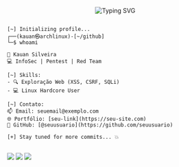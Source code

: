 <p align="center">
  <img src="https://readme-typing-svg.demolab.com?font=Fira+Code&weight=600&size=24&pause=1000&color=9B07C3&center=true&vCenter=true&width=750&lines=I'm+Kauan.+I'm+Cybersecurity+Enthusiast" alt="Typing SVG" />
</p>

<pre>
<code>
[~] Initializing profile...
┌──(kauan㉿archlinux)-[~/github]
└─$ whoami

👤 Kauan Silveira
💻 InfoSec | Pentest | Red Team

[~] Skills:
- 🔍 Exploração Web (XSS, CSRF, SQLi)
- 💻 Linux Hardcore User

[~] Contato:
📫 Email: seuemail@exemplo.com
🌐 Portfólio: [seu-link](https://seu-site.com)
🐙 GitHub: [@seuusuario](https://github.com/seuusuario)

[+] Stay tuned for more commits... 💥
</code>
</pre>

<div>
  <img src="https://img.shields.io/badge/Linux%20User-Arch%20%2B%20Hyprland-9cf?logo=arch-linux&logoColor=white" />
  <img src="https://img.shields.io/badge/Focus-Red%20Team-red?logo=kalilinux" />
  <img src="https://img.shields.io/badge/Goal-Google%20%7C%20Microsoft-blue?logo=target" />
</div>
